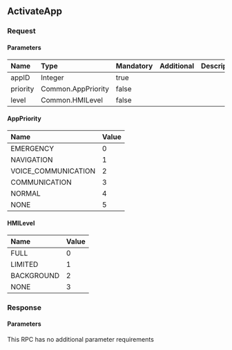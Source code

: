 ## ActivateApp

### Request
#### Parameters
|Name|Type|Mandatory|Additional|Description|
|:---|:---|:--------|:---------|:----------|
|appID|Integer|true|||
|priority|Common.AppPriority|false|||
|level|Common.HMILevel|false|||
#### AppPriority
|Name|Value|
|:---|:----|
|EMERGENCY|0|
|NAVIGATION|1|
|VOICE_COMMUNICATION|2|
|COMMUNICATION|3|
|NORMAL|4|
|NONE|5|
#### HMILevel
|Name|Value|
|:---|:----|
|FULL|0|
|LIMITED|1|
|BACKGROUND|2|
|NONE|3|
### Response
#### Parameters
This RPC has no additional parameter requirements
